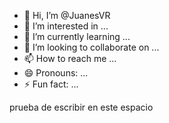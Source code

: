 - 👋 Hi, I’m @JuanesVR
- 👀 I’m interested in ...
- 🌱 I’m currently learning ...
- 💞️ I’m looking to collaborate on ...
- 📫 How to reach me ...
- 😄 Pronouns: ...
- ⚡ Fun fact: ...

<!---
JuanesVR/JuanesVR is a ✨ special ✨ repository because its `README.md` (this file) appears on your GitHub profile.
You can click the Preview link to take a look at your changes.
--->


prueba de escribir en este espacio
